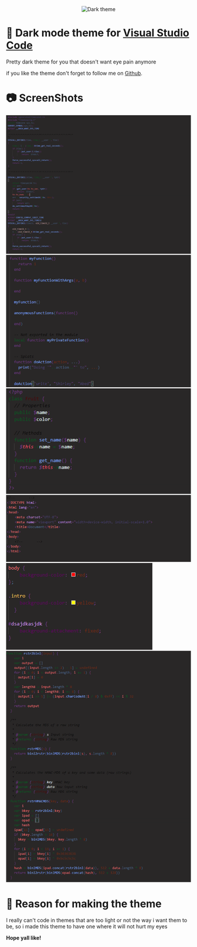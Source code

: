 <div align="center">
      <img alt="Dark theme" width="200" height="200" src="https://cdn4.iconfinder.com/data/icons/photography-outline-black/32/Night_Mode_Moon_Dark_Effect-512.png"/>
</div>

# 🌙 Dark mode theme for [Visual Studio Code](https://code.visualstudio.com)
Pretty dark theme for you that doesn't want eye pain anymore

if you like the theme don't forget to follow me on [Github](https://github.com/synterrr).

# 📷 ScreenShots
![Ccode](assets/screenshots/ccode.png)
![luacode](assets/screenshots/luacode.png)
![phpcode](assets/screenshots/phpcode.png)
![htmlcode](assets/screenshots/htmlcode.png)
![csscode](assets/screenshots/csscode.png)
![jscode](assets/screenshots/jscode.png)

# 📌 Reason for making the theme
I really can't code in themes that are too light or not the way i want them to be, so i made this theme to have one where 
it will not hurt my eyes

**Hope yall like!**
